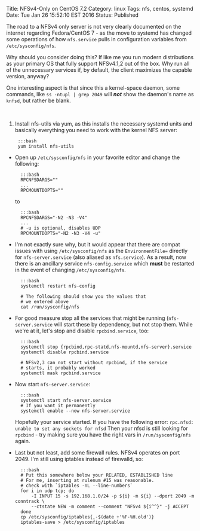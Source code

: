 Title: NFSv4-Only on CentOS 7.2
Category: linux
Tags: nfs, centos, systemd
Date: Tue Jan 26 15:52:10 EST 2016
Status: Published

The road to a NFSv4 only server is not very clearly documented on the internet
regarding Fedora/CentOS 7 - as the move to systemd has changed some operations of
how `nfs.service` pulls in configuration variables from `/etc/sysconfig/nfs`.

Why should you consider doing this? If like me you run modern distributions as your
primary OS that fully support NFSv4.1,2 out of the box. Why run all of the unnecessary
services if, by default, the client maximizes the capable version, anyway?

One interesting aspect is that since this a kernel-space daemon, some commands, like
`ss -ntupl | grep 2049` will ***not*** show the daemon's name as `knfsd`, but rather be blank.

<br />


1. Install nfs-utils via yum, as this installs the necessary systemd units and basically everything you need to work with the kernel NFS server:

		:::bash
		yum install nfs-utils

+ Open up `/etc/sysconfig/nfs` in your favorite editor and change the following:

		:::bash
		RPCNFSDARGS=""
		...
		RPCMOUNTDOPTS=""

	to

		:::bash
		RPCNFSDARGS="-N2 -N3 -V4"
		...
		# -u is optional, disables UDP
		RPCMOUNTDOPTS="-N2 -N3 -V4 -u"

+ I'm not exactly sure why, but it would appear that there are compat issues with
using `/etc/sysconfig/nfs` as the `EnvironmentFile=` directly for `nfs-server.service` (also aliased as `nfs.service`). As a result, now there is an ancillary service `nfs-config.service` which **must** be restarted in the event of changing `/etc/sysconfig/nfs`.

		:::bash
		systemctl restart nfs-config

		# The following should show you the values that
		# we entered above
		cat /run/sysconfig/nfs

+ For good measure stop all the services that might be running (`nfs-server.service` will start these by dependency, but not stop them. While we're at it, let's stop and disable `rpcbind.service`, too:

		:::bash
		systemctl stop {rpcbind,rpc-statd,nfs-mountd,nfs-server}.service
		systemctl disable rpcbind.service

		# NFSv2,3 can not start without rpcbind, if the service
		# starts, it probably worked
		systemctl mask rpcbind.service

+ Now start `nfs-server.service`:

		:::bash
		systemctl start nfs-server.service
		# If you want it permanently
		systemctl enable --now nfs-server.service
	Hopefully your service started. If you have the following error:
	`rpc.nfsd: unable to set any sockets for nfsd`
	Then your nfsd is still looking for `rpcbind` - try making sure you have the
	right vars in `/run/sysconfig/nfs` again.

+ Last but not least, add some firewall rules. NFSv4 operates on port 2049. I'm still using iptables instead of firewalld, so:

		:::bash
		# Put this somewhere below your RELATED, ESTABLISHED line
		# For me, inserting at rulenum #15 was reasonable.
		# check with `iptables -nL --line-numbers`
		for i in udp tcp; do
			-I INPUT 15 -s 192.168.1.0/24 -p ${i} -m ${i} --dport 2049 -m conntrack \
			--ctstate NEW -m comment --comment "NFSv4 ${i^^}" -j ACCEPT
		done
		cp /etc/sysconfig/iptables{,-$(date +'%F-%H.old')}
		iptables-save > /etc/sysconfig/iptables

